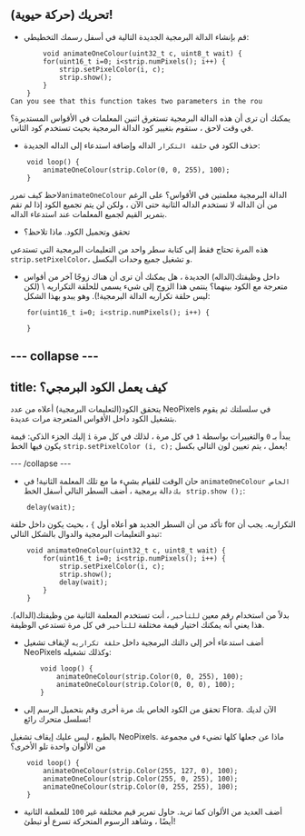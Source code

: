 ## تحريك (حركة حيوية)!

+ قم بإنشاء الدالة البرمجية الجديدة التالية في أسفل رسمك التخطيطي:

``` 
        void animateOneColour(uint32_t c, uint8_t wait) {
        for(uint16_t i=0; i<strip.numPixels(); i++) {
            strip.setPixelColor(i, c);
            strip.show();
        }
    }
Can you see that this function takes two parameters in the rou
```

يمكنك أن ترى أن هذه الدالة البرمجية تستغرق اثنين المعلمات في الأقواس المستديرة؟ في وقت لاحق ، ستقوم بتغيير كود الدالة البرمجية بحيث تستخدم كود الثاني.

+ حذف الكود في `حلقة التكرار` الداله وإضافة استدعاء إلى الداله الجديدة:

```
    void loop() {
        animateOneColour(strip.Color(0, 0, 255), 100);
    }
```

لاحظ كيف تمرر` animateOneColour
 ` الدالة البرمجية معلمتين في الأقواس؟ على الرغم من أن الداله لا تستخدم الداله الثانية حتى الآن ، ولكن لن يتم تجميع الكود إذا لم تقم بتمرير القيم لجميع المعلمات عند استدعاء الداله.

+ تحقق وتحميل الكود. ماذا تلاحظ؟

هذه المرة تحتاج فقط إلى كتابة  سطر واحد من التعليمات البرمجية التي تستدعي `strip.setPixelColor`، و تشغيل جميع وحدات البكسل.

+ داخل وظيفتك(الداله) الجديدة ، هل يمكنك أن ترى أن هناك زوجًا آخر من أقواس متعرجة مع الكود بينهما؟ ينتمي هذا الزوج إلى شيء يسمى للحلقة التكراريه \ (لكن ليس حلقة تكراريه الدالة البرمجية!\). وهو يبدو بهذا الشكل:

``` 
    for(uint16_t i=0; i<strip.numPixels(); i++) {

    }
```

--- collapse ---
---
title: كيف يعمل الكود البرمجي؟
---

يتحقق الكود(التعليمات البرمجية) أعلاه من عدد NeoPixels في سلسلتك ثم يقوم بتشغيل الكود داخل الأقواس المتعرجة مرات عديدة.

إليك الجزء الذكي:  قيمة `i` يبدأ بـ `0` والتغييرات بواسطة `1` في كل مرة ، لذلك في كل مرة يكون فيها الخط `strip.setPixelColor (i, c);` يعمل ، يتم تعيين لون التالي بكسل!

--- /collapse ---

+ حان الوقت للقيام بشيء ما مع تلك المعلمة الثانية! في `animateOneColour الخاص بك` دالة برمجية ، أضف السطر التالي أسفل الخط` strip.show ();`:

```
    delay(wait);
```

تأكد من أن السطر الجديد هو أعلاه أول `}` ، بحيث يكون داخل حلقة for التكراريه. يجب أن تبدو التعليمات البرمجية والدوال بالشكل التالي:

``` 
    void animateOneColour(uint32_t c, uint8_t wait) {
        for(uint16_t i=0; i<strip.numPixels(); i++) {
            strip.setPixelColor(i, c);
            strip.show();
            delay(wait);
        }
    }
```

بدلاً من استخدام رقم معين `للتأخير` ، أنت تستخدم المعلمة الثانية من وظيفتك(الداله). هذا يعني أنه يمكنك اختيار قيمة مختلفة `للتأخير` في كل مرة تستدعي الوظيفة.

+ أضف استدعاء أخر إلى دالتك البرمجية داخل `حلقة تكراريه` لإيقاف تشغيل NeoPixels وكذلك تشغيله:

    ```
        void loop() {
            animateOneColour(strip.Color(0, 0, 255), 100);
            animateOneColour(strip.Color(0, 0, 0), 100);
        }
    ```

+ تحقق من الكود الخاص بك مرة أخرى وقم بتحميل الرسم إلى Flora. الآن لديك تسلسل متحرك رائع!

بالطبع ، ليس عليك إيقاف تشغيل NeoPixels. ماذا عن جعلها كلها تضيء في مجموعة من الألوان واحدة تلو الأخرى؟

```
    void loop() {
        animateOneColour(strip.Color(255, 127, 0), 100);
        animateOneColour(strip.Color(255, 0, 255), 100);
        animateOneColour(strip.Color(0, 255, 255), 100);
    }
```

+ أضف العديد من الألوان كما تريد. حاول تمرير قيم مختلفة غير `100` للمعلمة الثانية أيضًا ، وشاهد الرسوم المتحركة تسرع أو تبطئ!
